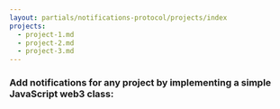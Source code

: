 ```yaml
---
layout: partials/notifications-protocol/projects/index
projects:
  - project-1.md
  - project-2.md
  - project-3.md
---
```


### Add notifications for any project by implementing a simple JavaScript web3 class:
